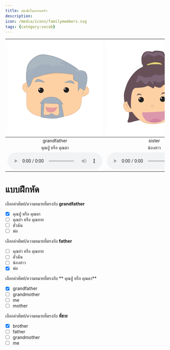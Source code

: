 ```yaml
---
title: สมาชิกในครอบครัว
description: 
icon: /media/icons/familymembers.svg
tags: {category:vocab}
---
```


<div class="carrousel">


|![](/media/img/familymembers/grandfather.svg)|![](/media/img/familymembers/sister.svg)|![](/media/img/familymembers/father.svg)|![](/media/img/familymembers/brother.svg)|![](/media/img/familymembers/mother.svg)|![](/media/img/familymembers/uncle.svg)|![](/media/img/familymembers/aunt.svg)|![](/media/img/familymembers/grandmother.svg)|![](/media/img/familymembers/me.svg)|
| :----: | :----: | :----: | :----: | :----: | :----: | :----: | :----: | :----: |
|grandfather|sister|father|brother|mother|uncle|aunt|grandmother|me|
| คุณปู่ หรือ คุณตา|น้องสาว|พ่อ|พี่ชาย|แม่|ลุง หรือ น้าชาย|ป้า หรือ น้าสาว|คุณย่า หรือ คุณยาย|ตัวฉัน|
|![](/media/audio/grandfather.mp3)|![](/media/audio/sister.mp3)|![](/media/audio/father.mp3)|![](/media/audio/brother.mp3)|![](/media/audio/mother.mp3)|![](/media/audio/uncle.mp3)|![](/media/audio/aunt.mp3)|![](/media/audio/grandmother.mp3)|![](/media/audio/me.mp3)|

</div>



# แบบฝึกหัด


 เลือกคำศัพท์/ความหมายที่ตรงกับ **grandfather**
 - [x]  คุณปู่ หรือ คุณตา
 - [ ] คุณย่า หรือ คุณยาย
 - [ ] ตัวฉัน
 - [ ] พ่อ

 เลือกคำศัพท์/ความหมายที่ตรงกับ **father**
 - [ ] คุณย่า หรือ คุณยาย
 - [ ] ตัวฉัน
 - [ ] น้องสาว
 - [x] พ่อ

 เลือกคำศัพท์/ความหมายที่ตรงกับ ** คุณปู่ หรือ คุณตา**
 - [x] grandfather
 - [ ] grandmother
 - [ ] me
 - [ ] mother

 เลือกคำศัพท์/ความหมายที่ตรงกับ **พี่ชาย**
 - [x] brother
 - [ ] father
 - [ ] grandmother
 - [ ] me

